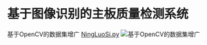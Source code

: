 # 基于图像识别的主板质量检测系统
基于OpenCV的数据集增广 [NingLuoSi.py](https://github.com/Gecko-well/A10/blob/cd684ac84e4b7305e668efd2cb3a6a40b6177041/deeplearn/tools/NingLuoSi.py)
![基于OpenCV的数据集增广](https://user-images.githubusercontent.com/59608026/154484853-4ee7b0a3-bd95-422b-b786-a257f3460e6f.png)
